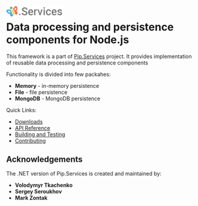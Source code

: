 # <img src="https://github.com/pip-services/pip-services/raw/master/design/Logo.png" alt="Pip.Services Logo" style="max-width:30%"> <br/> Data processing and persistence components for Node.js

This framework is a part of [Pip.Services](https://github.com/pip-services/pip-services) project.
It provides implementation of reusable data processing and persistence components

Functionality is divided into few packahes:

- **Memory** - in-memory persistence
- **File** - file persistence
- **MongoDB** - MongoDB persistence

Quick Links:

* [Downloads](https://github.com/pip-services/pip-services-data-node/blob/master/doc/Downloads.md)
* [API Reference](http://htmlpreview.github.io/?https://github.com/pip-services/pip-services-data-node/blob/master/doc/api/index.html)
* [Building and Testing](https://github.com/pip-services/pip-services-data-node/blob/master/doc/Development.md)
* [Contributing](https://github.com/pip-services/pip-services-data-node/blob/master/doc/Development.md/#contrib)

## Acknowledgements

The .NET version of Pip.Services is created and maintained by:
- **Volodymyr Tkachenko**
- **Sergey Seroukhov**
- **Mark Zontak**
